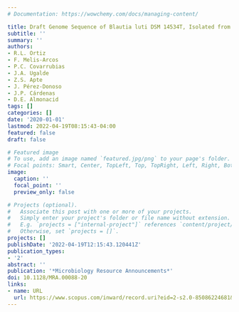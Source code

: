 ```yaml
---
# Documentation: https://wowchemy.com/docs/managing-content/

title: Draft Genome Sequence of Blautia luti DSM 14534T, Isolated from Human Stool
subtitle: ''
summary: ''
authors:
- R.L. Ortiz
- F. Melis-Arcos
- P.C. Covarrubias
- J.A. Ugalde
- Z.S. Apte
- J. Pérez-Donoso
- J.P. Cárdenas
- D.E. Almonacid
tags: []
categories: []
date: '2020-01-01'
lastmod: 2022-04-19T08:15:43-04:00
featured: false
draft: false

# Featured image
# To use, add an image named `featured.jpg/png` to your page's folder.
# Focal points: Smart, Center, TopLeft, Top, TopRight, Left, Right, BottomLeft, Bottom, BottomRight.
image:
  caption: ''
  focal_point: ''
  preview_only: false

# Projects (optional).
#   Associate this post with one or more of your projects.
#   Simply enter your project's folder or file name without extension.
#   E.g. `projects = ["internal-project"]` references `content/project/deep-learning/index.md`.
#   Otherwise, set `projects = []`.
projects: []
publishDate: '2022-04-19T12:15:43.120441Z'
publication_types:
- '2'
abstract: ''
publication: '*Microbiology Resource Announcements*'
doi: 10.1128/MRA.00088-20
links:
- name: URL
  url: https://www.scopus.com/inward/record.uri?eid=2-s2.0-85086224681&doi=10.1128%2fMRA.00088-20&partnerID=40&md5=a15940fc8cc5ca1641c3739cf6110f84
---
```

